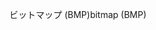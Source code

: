 <span data-ttu-id="f2ee9-101">ビットマップ (BMP)</span><span class="sxs-lookup"><span data-stu-id="f2ee9-101">bitmap (BMP)</span></span>